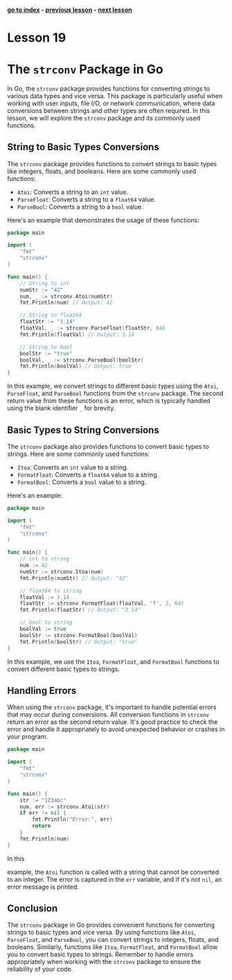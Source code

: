 #### [go to index](https://github.com/KerimCETINBAS/golang) - [previous lesson](https://github.com/KerimCETINBAS/golang/tree/lesson_18) - [next lesson](https://github.com/KerimCETINBAS/golang/tree/lesson_20)

&#10;

# Lesson 19

# The `strconv` Package in Go

In Go, the `strconv` package provides functions for converting strings to various data types and vice versa. This package is particularly useful when working with user inputs, file I/O, or network communication, where data conversions between strings and other types are often required. In this lesson, we will explore the `strconv` package and its commonly used functions.

## String to Basic Types Conversions

The `strconv` package provides functions to convert strings to basic types like integers, floats, and booleans. Here are some commonly used functions:

- `Atoi`: Converts a string to an `int` value.
- `ParseFloat`: Converts a string to a `float64` value.
- `ParseBool`: Converts a string to a `bool` value.

Here's an example that demonstrates the usage of these functions:

```go
package main

import (
    "fmt"
    "strconv"
)

func main() {
    // String to int
    numStr := "42"
    num, _ := strconv.Atoi(numStr)
    fmt.Println(num) // Output: 42

    // String to float64
    floatStr := "3.14"
    floatVal, _ := strconv.ParseFloat(floatStr, 64)
    fmt.Println(floatVal) // Output: 3.14

    // String to bool
    boolStr := "true"
    boolVal, _ := strconv.ParseBool(boolStr)
    fmt.Println(boolVal) // Output: true
}
```

In this example, we convert strings to different basic types using the `Atoi`, `ParseFloat`, and `ParseBool` functions from the `strconv` package. The second return value from these functions is an error, which is typically handled using the blank identifier `_` for brevity.

## Basic Types to String Conversions

The `strconv` package also provides functions to convert basic types to strings. Here are some commonly used functions:

- `Itoa`: Converts an `int` value to a string.
- `FormatFloat`: Converts a `float64` value to a string.
- `FormatBool`: Converts a `bool` value to a string.

Here's an example:

```go
package main

import (
    "fmt"
    "strconv"
)

func main() {
    // int to string
    num := 42
    numStr := strconv.Itoa(num)
    fmt.Println(numStr) // Output: "42"

    // float64 to string
    floatVal := 3.14
    floatStr := strconv.FormatFloat(floatVal, 'f', 2, 64)
    fmt.Println(floatStr) // Output: "3.14"

    // bool to string
    boolVal := true
    boolStr := strconv.FormatBool(boolVal)
    fmt.Println(boolStr) // Output: "true"
}
```

In this example, we use the `Itoa`, `FormatFloat`, and `FormatBool` functions to convert different basic types to strings.

## Handling Errors

When using the `strconv` package, it's important to handle potential errors that may occur during conversions. All conversion functions in `strconv` return an error as the second return value. It's good practice to check the error and handle it appropriately to avoid unexpected behavior or crashes in your program.

```go
package main

import (
    "fmt"
    "strconv"
)

func main() {
    str := "123abc"
    num, err := strconv.Atoi(str)
    if err != nil {
        fmt.Println("Error:", err)
        return
    }
    fmt.Println(num)
}
```

In this

example, the `Atoi` function is called with a string that cannot be converted to an integer. The error is captured in the `err` variable, and if it's not `nil`, an error message is printed.

## Conclusion

The `strconv` package in Go provides convenient functions for converting strings to basic types and vice versa. By using functions like `Atoi`, `ParseFloat`, and `ParseBool`, you can convert strings to integers, floats, and booleans. Similarly, functions like `Itoa`, `FormatFloat`, and `FormatBool` allow you to convert basic types to strings. Remember to handle errors appropriately when working with the `strconv` package to ensure the reliability of your code.
